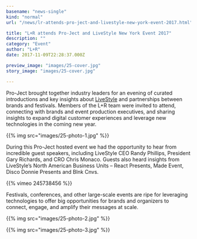 ```yaml
---
basename: "news-single"
kind: "normal"
url: "/news/lr-attends-pro-ject-and-livestyle-new-york-event-2017.html"

title: "L+R attends Pro-Ject and LiveStyle New York Event 2017"
description: ""
category: "Event"
author: "L+R"
date: 2017-11-09T22:28:37.000Z

preview_image: "images/25-cover.jpg"
story_image: "images/25-cover.jpg"

---
```


Pro-Ject brought together industry leaders for an evening of curated introductions and key insights about [LiveStyle](http://livestyle.com/) and partnerships between brands and festivals. Members of the L+R team were invited to attend, connecting with brands and event production executives, and sharing insights to expand digital customer experiences and leverage new technologies in the coming new year.

{{% img src="images/25-photo-1.jpg" %}}

During this Pro-Ject hosted event we had the opportunity to hear from incredible guest speakers, including LiveStyle CEO Randy Phillips, President Gary Richards, and CRO Chris Monaco.  Guests also heard insights from LiveStyle’s North American Business Units – React Presents, Made Event, Disco Donnie Presents and Blnk Cnvs.

{{% vimeo 245738456 %}}

Festivals, conferences, and other large-scale events are ripe for leveraging technologies to offer big opportunities for brands and organizers to connect, engage, and amplify their messages at scale.

{{% img src="images/25-photo-2.jpg" %}}

{{% img src="images/25-photo-3.jpg" %}}
